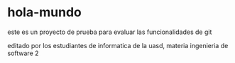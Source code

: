 # hola-mundo

este es un proyecto de prueba para evaluar las funcionalidades de git

editado por los estudiantes de informatica de la uasd, materia ingenieria de software 2
